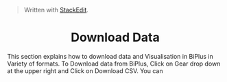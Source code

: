 


> Written with [StackEdit](https://stackedit.io/).

<center><h1>Download Data</h1></center>

This section explains how to download data and Visualisation in BiPlus in Variety of formats.
To Download data from BiPlus, Click on Gear drop down at the upper right and Click on Download CSV.
 You can
<!--stackedit_data:
eyJoaXN0b3J5IjpbLTgyMDg4NTMyOSw4ODcyOTk4OSw2NTMwND
Q1NTNdfQ==
-->